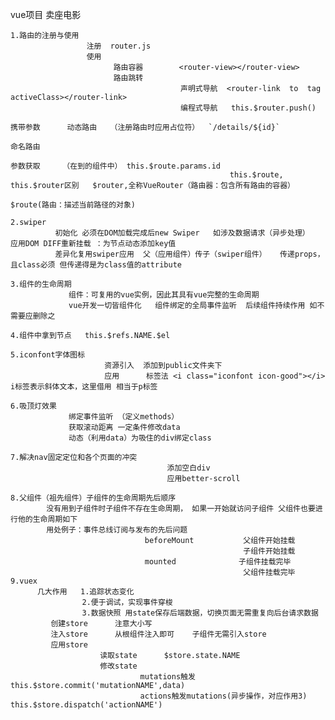 vue项目  卖座电影 

    1.路由的注册与使用   
                     注册  router.js
                     使用 
                           路由容器        <router-view></router-view>
                           路由跳转        
                                          声明式导航  <router-link  to  tag   activeClass></router-link>
                                          编程式导航   this.$router.push()  
                                                                          携带参数      动态路由   （注册路由时应用占位符）  `/details/${id}`
                                                                                       命名路由
                                                                          参数获取     （在到的组件中） this.$route.params.id
                                                     this.$route, this.$router区别   $router,全称VueRouter（路由器：包含所有路由的容器） 
                                                                                      $route(路由：描述当前路径的对象) 

    2.swiper   
              初始化 必须在DOM加载完成后new Swiper   如涉及数据请求（异步处理）  应用DOM DIFF重新挂载 ：为节点动态添加key值
              差异化复用swiper应用  父（应用组件）传子（swiper组件）   传递props，且class必须 但传递得是为class值的attribute

    3.组件的生命周期
                 组件：可复用的vue实例，因此其具有vue完整的生命周期
                 vue开发一切皆组件化   组件绑定的全局事件监听  后续组件持续作用 如不需要应删除之       

    4.组件中拿到节点   this.$refs.NAME.$el  

    5.iconfont字体图标   
                         资源引入  添加到public文件夹下
                         应用      标签法 <i class="iconfont icon-good"></i>   i标签表示斜体文本，这里借用 相当于p标签
                         
    6.吸顶灯效果     
                 绑定事件监听 （定义methods）  
                 获取滚动距离 一定条件修改data                
                 动态（利用data）为吸住的div绑定class

    7.解决nav固定定位和各个页面的冲突
                                       添加空白div
                                       应用better-scroll

    8.父组件（祖先组件）子组件的生命周期先后顺序  
            没有用到子组件时子组件不存在生命周期， 如果一开始就访问子组件 父组件也要进行他的生命周期如下
            用处例子：事件总线订阅与发布的先后问题
                                  beforeMount           父组件开始挂载
                                                        子组件开始挂载
                                  mounted              子组件挂载完毕
                                                        父组件挂载完毕 
    9.vuex   
          几大作用   1.追踪状态变化
                    2.便于调试，实现事件穿梭                                                                                     
                    3.数据快照 用state保存后端数据，切换页面无需重复向后台请求数据 
             创建store      注意大小写
             注入store      从根组件注入即可    子组件无需引入store
             应用store
                        读取state      $store.state.NAME
                        修改state    
                                 mutations触发                               this.$store.commit('mutationNAME',data)
                                 actions触发mutations(异步操作，对应作用3)     this.$store.dispatch('actionNAME')  